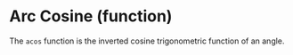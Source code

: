 # Arc Cosine (function)
The `acos` function is the inverted cosine trigonometric function of an angle.


